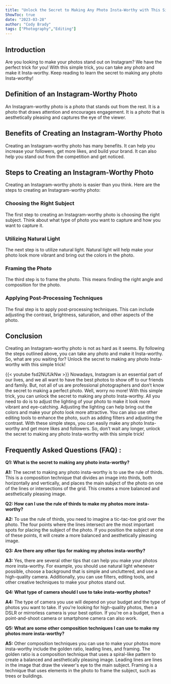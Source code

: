 ```yaml
---
title: "Unlock the Secret to Making Any Photo Insta-Worthy with This Simple Trick!"
ShowToc: true 
date: "2023-03-28"
author: "Cody Brady" 
tags: ["Photography","Editing"]
---
```

## Introduction
Are you looking to make your photos stand out on Instagram? We have the perfect trick for you! With this simple trick, you can take any photo and make it Insta-worthy. Keep reading to learn the secret to making any photo Insta-worthy! 

## Definition of an Instagram-Worthy Photo
An Instagram-worthy photo is a photo that stands out from the rest. It is a photo that draws attention and encourages engagement. It is a photo that is aesthetically pleasing and captures the eye of the viewer. 

## Benefits of Creating an Instagram-Worthy Photo
Creating an Instagram-worthy photo has many benefits. It can help you increase your followers, get more likes, and build your brand. It can also help you stand out from the competition and get noticed. 

## Steps to Creating an Instagram-Worthy Photo
Creating an Instagram-worthy photo is easier than you think. Here are the steps to creating an Instagram-worthy photo:

### Choosing the Right Subject
The first step to creating an Instagram-worthy photo is choosing the right subject. Think about what type of photo you want to capture and how you want to capture it. 

### Utilizing Natural Light
The next step is to utilize natural light. Natural light will help make your photo look more vibrant and bring out the colors in the photo. 

### Framing the Photo
The third step is to frame the photo. This means finding the right angle and composition for the photo. 

### Applying Post-Processing Techniques
The final step is to apply post-processing techniques. This can include adjusting the contrast, brightness, saturation, and other aspects of the photo. 

## Conclusion
Creating an Instagram-worthy photo is not as hard as it seems. By following the steps outlined above, you can take any photo and make it Insta-worthy. So, what are you waiting for? Unlock the secret to making any photo Insta-worthy with this simple trick!

{{< youtube fsd2NUfJkNw >}} 
Nowadays, Instagram is an essential part of our lives, and we all want to have the best photos to show off to our friends and family. But, not all of us are professional photographers and don’t know the secret to making a perfect photo. Well, worry no more! With this simple trick, you can unlock the secret to making any photo Insta-worthy. All you need to do is to adjust the lighting of your photo to make it look more vibrant and eye-catching. Adjusting the lighting can help bring out the colors and make your photo look more attractive. You can also use other editing tools to enhance the photo, such as adding filters and adjusting the contrast. With these simple steps, you can easily make any photo Insta-worthy and get more likes and followers. So, don’t wait any longer, unlock the secret to making any photo Insta-worthy with this simple trick!

## Frequently Asked Questions (FAQ) :
**Q1: What is the secret to making any photo insta-worthy?**

**A1:** The secret to making any photo insta-worthy is to use the rule of thirds. This is a composition technique that divides an image into thirds, both horizontally and vertically, and places the main subject of the photo on one of the lines or intersections of the grid. This creates a more balanced and aesthetically pleasing image.

**Q2: How can I use the rule of thirds to make my photos more insta-worthy?**

**A2:** To use the rule of thirds, you need to imagine a tic-tac-toe grid over the photo. The four points where the lines intersect are the most important spots for placing the subject of the photo. If you position the subject at one of these points, it will create a more balanced and aesthetically pleasing image.

**Q3: Are there any other tips for making my photos insta-worthy?**

**A3:** Yes, there are several other tips that can help you make your photos more insta-worthy. For example, you should use natural light whenever possible, choose a background that is simple and uncluttered, and use a high-quality camera. Additionally, you can use filters, editing tools, and other creative techniques to make your photos stand out.

**Q4: What type of camera should I use to take insta-worthy photos?**

**A4:** The type of camera you use will depend on your budget and the type of photos you want to take. If you're looking for high-quality photos, then a DSLR or mirrorless camera is your best option. If you're on a budget, then a point-and-shoot camera or smartphone camera can also work. 

**Q5: What are some other composition techniques I can use to make my photos more insta-worthy?**

**A5:** Other composition techniques you can use to make your photos more insta-worthy include the golden ratio, leading lines, and framing. The golden ratio is a composition technique that uses a spiral-like pattern to create a balanced and aesthetically pleasing image. Leading lines are lines in the image that draw the viewer's eye to the main subject. Framing is a technique that uses elements in the photo to frame the subject, such as trees or buildings.


